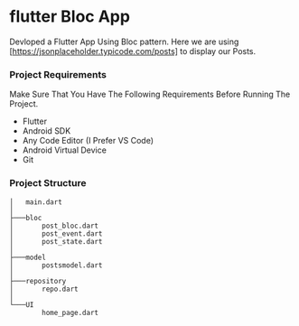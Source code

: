 # flutter Bloc App
Devloped a Flutter App Using Bloc pattern. Here we are using [https://jsonplaceholder.typicode.com/posts] to display our Posts.

### Project Requirements
Make Sure That You Have The Following Requirements Before Running The Project.
- Flutter
- Android SDK
- Any Code Editor (I Prefer VS Code)
- Android Virtual Device
- Git

### Project Structure
```
│   main.dart
│
├───bloc
│       post_bloc.dart
│       post_event.dart
│       post_state.dart
│
├───model
│       postsmodel.dart
│
├───repository
│       repo.dart
│
└───UI
        home_page.dart
```
